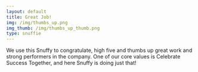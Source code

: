```yaml
---
layout: default
title: Great Job!
img: /img/thumbs_up.png
img_thumb: /img/thumbs_up_thumb.png
type: snuffie
---
```


We use this Snuffy to congratulate, high five and thumbs up great work and strong performers in the company. One of our core values is Celebrate Success Together, and here Snuffy is doing just that!

